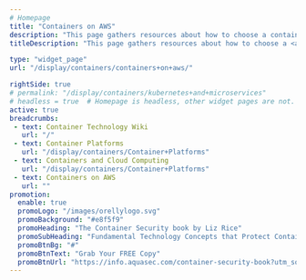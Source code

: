 ```yaml
---
# Homepage
title: "Containers on AWS"
description: "This page gathers resources about how to choose a container environment on AWS. AWS offers two fully managed control planes to choose between: Amazon ECS and Amazon EKS. In order to run containers on AWS you need an underlying pool of resources that the control plane can use to launch your containers. There are two options for doing this: Amazon ECS Container Instances or AWS Fargate, which is a service for running containers without needing to manage the underlying infrastructure."
titleDescription: "This page gathers resources about how to choose a <a href='/display/containers/Kubernetes+on+AWS'>container environment on AWS</a>. AWS offers two fully managed control planes to choose between: <a href='/display/containers/Amazon+Elastic+Container+Service'>Amazon ECS</a> and <a href='/display/containers/Amazon+EKS'>Amazon EKS</a>. In order to run containers on AWS you need an underlying pool of resources that the control plane can use to launch your containers. There are two options for doing this: Amazon ECS Container Instances or <a href='/display/containers/AWS+Fargate'>AWS Fargate</a>, which is a service for running containers without needing to manage the underlying infrastructure." 

type: "widget_page"
url: "/display/containers/containers+on+aws/" 

rightSide: true 
# permalink: "/display/containers/kubernetes+and+microservices"
# headless = true  # Homepage is headless, other widget pages are not.
active: true
breadcrumbs:
 - text: Container Technology Wiki
   url: "/"
 - text: Container Platforms
   url: "/display/containers/Container+Platforms"
 - text: Containers and Cloud Computing
   url: "/display/containers/Container+Platforms"
 - text: Containers on AWS
   url: ""
promotion:
  enable: true
  promoLogo: "/images/orellylogo.svg"
  promoBackground: "#e8f5f9"
  promoHeading: "The Container Security book by Liz Rice"
  promoSubHeading: "Fundamental Technology Concepts that Protect Containerized Applications"
  promoBtnBg: "#"
  promoBtnText: "Grab Your FREE Copy"
  promoBtnUrl: "https://info.aquasec.com/container-security-book?utm_source=wiki"
---
```



